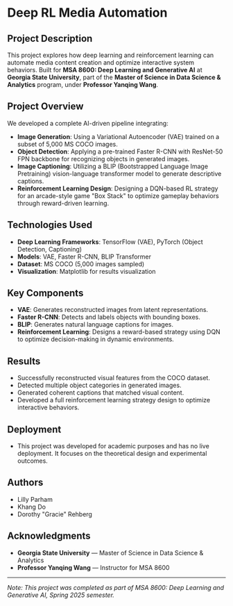 # Deep RL Media Automation

## Project Description
This project explores how deep learning and reinforcement learning can automate media content creation and optimize interactive system behaviors. Built for **MSA 8600: Deep Learning and Generative AI** at **Georgia State University**, part of the **Master of Science in Data Science & Analytics** program, under **Professor Yanqing Wang**.

## Project Overview
We developed a complete AI-driven pipeline integrating:
- **Image Generation**: Using a Variational Autoencoder (VAE) trained on a subset of 5,000 MS COCO images.
- **Object Detection**: Applying a pre-trained Faster R-CNN with ResNet-50 FPN backbone for recognizing objects in generated images.
- **Image Captioning**: Utilizing a BLIP (Bootstrapped Language Image Pretraining) vision-language transformer model to generate descriptive captions.
- **Reinforcement Learning Design**: Designing a DQN-based RL strategy for an arcade-style game "Box Stack" to optimize gameplay behaviors through reward-driven learning.

## Technologies Used
- **Deep Learning Frameworks**: TensorFlow (VAE), PyTorch (Object Detection, Captioning)
- **Models**: VAE, Faster R-CNN, BLIP Transformer
- **Dataset**: MS COCO (5,000 images sampled)
- **Visualization**: Matplotlib for results visualization

## Key Components
- **VAE**: Generates reconstructed images from latent representations.
- **Faster R-CNN**: Detects and labels objects with bounding boxes.
- **BLIP**: Generates natural language captions for images.
- **Reinforcement Learning**: Designs a reward-based strategy using DQN to optimize decision-making in dynamic environments.

## Results
- Successfully reconstructed visual features from the COCO dataset.
- Detected multiple object categories in generated images.
- Generated coherent captions that matched visual content.
- Developed a full reinforcement learning strategy design to optimize interactive behaviors.

## Deployment
- This project was developed for academic purposes and has no live deployment. It focuses on the theoretical design and experimental outcomes.

## Authors
- Lilly Parham
- Khang Do
- Dorothy "Gracie" Rehberg

## Acknowledgments
- **Georgia State University** — Master of Science in Data Science & Analytics
- **Professor Yanqing Wang** — Instructor for MSA 8600

---

*Note: This project was completed as part of MSA 8600: Deep Learning and Generative AI, Spring 2025 semester.*
